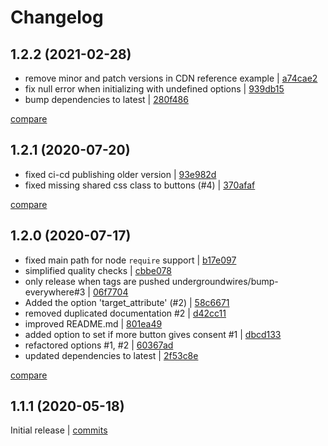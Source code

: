 # Changelog

## 1.2.2 (2021-02-28)

* remove minor and patch versions in CDN reference example | [a74cae2](https://github.com/undergroundwires/ez-consent/commit/a74cae28c0bea0e8014f14ac55c848e8cf6afae2)
* fix null error when initializing with undefined options | [939db15](https://github.com/undergroundwires/ez-consent/commit/939db152fedb3d397d54742f4b21576c60ffd845)
* bump dependencies to latest | [280f486](https://github.com/undergroundwires/ez-consent/commit/280f48686f045f34575a48d6868bf52d78c94008)

[compare](https://github.com/undergroundwires/ez-consent/compare/1.2.1...1.2.2)

## 1.2.1 (2020-07-20)

* fixed ci-cd publishing older version | [93e982d](https://github.com/undergroundwires/ez-consent/commit/93e982db2fef6017146cc144d4ec605b432a83f9)
* fixed missing shared css class to buttons (#4) | [370afaf](https://github.com/undergroundwires/ez-consent/commit/370afaf8255187d8188b501e7e654da0640d577c)

[compare](https://github.com/undergroundwires/ez-consent/compare/1.2.0...1.2.1)

## 1.2.0 (2020-07-17)

* fixed main path for node `require` support | [b17e097](https://github.com/undergroundwires/ez-consent/commit/b17e0970b22296d3dfcba4296e3351f96c0622d3)
* simplified quality checks | [cbbe078](https://github.com/undergroundwires/ez-consent/commit/cbbe078ce0ff4deda2bc17a01bfd2037228e22bd)
* only release when tags are pushed undergroundwires/bump-everywhere#3 | [06f7704](https://github.com/undergroundwires/ez-consent/commit/06f77043af9c504fd91d566ce010b8dd6cc8d690)
* Added the option 'target_attribute' (#2) | [58c6671](https://github.com/undergroundwires/ez-consent/commit/58c66719781609528ba0e08aa63208ff97f6a4a4)
* removed duplicated documentation #2 | [d42cc11](https://github.com/undergroundwires/ez-consent/commit/d42cc1114812ccc256cedfbfd6089deada4b685a)
* improved README.md | [801ea49](https://github.com/undergroundwires/ez-consent/commit/801ea499bd061d9bf7fff3b0c1409fff2e84b0ed)
* added option to set if more button gives consent #1 | [dbcd133](https://github.com/undergroundwires/ez-consent/commit/dbcd133ffa0c84edd4e9a1794f051f681e127eaf)
* refactored options #1, #2 | [60367ad](https://github.com/undergroundwires/ez-consent/commit/60367ad5684c9d1e221ff85f58b308f2c4338715)
* updated dependencies to latest | [2f53c8e](https://github.com/undergroundwires/ez-consent/commit/2f53c8ef99cb4b220ee4f9cd8c59ebf6a8fa46d7)

[compare](https://github.com/undergroundwires/ez-consent/compare/1.1.1...1.2.0)

## 1.1.1 (2020-05-18)

Initial release | [commits](https://github.com/undergroundwires/ez-consent/commit/61e95fea512192337c5c8cbb3db992a9512727a4)
